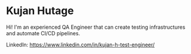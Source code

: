 # Kujan Hutage

Hi! I'm an experienced QA Engineer that can create testing infrastructures and automate CI/CD pipelines.

LinkedIn: https://www.linkedin.com/in/kujan-h-test-engineer/

